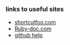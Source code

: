 ### links to useful sites
* [shortcutfoo.com](https://www.shortcutfoo.com/)    
* [Ruby-doc.com](https://ruby-doc.org/)  
* [github help](https://docs.github.com/en)  
